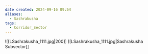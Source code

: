 ```yaml
---
date created: 2024-09-16 09:54
aliases:
  - Sashrakusha
tags:
  - Corridor_Sector
---
```

![[LSashrakusha_1111.jpg|200]]
[[LSashrakusha_1111.jpg|Sashrakusha Subsector]]
	